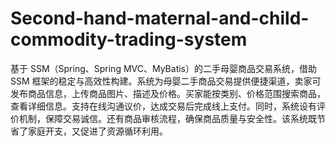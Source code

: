 # Second-hand-maternal-and-child-commodity-trading-system
基于 SSM（Spring、Spring MVC、MyBatis）的二手母婴商品交易系统，借助 SSM 框架的稳定与高效性构建。系统为母婴二手商品交易提供便捷渠道，卖家可发布商品信息，上传商品图片、描述及价格。买家能按类别、价格范围搜索商品，查看详细信息。支持在线沟通议价，达成交易后完成线上支付。同时，系统设有评价机制，保障交易诚信。还有商品审核流程，确保商品质量与安全性。该系统既节省了家庭开支，又促进了资源循环利用。 
